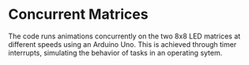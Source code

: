 # Concurrent Matrices
The code runs animations concurrently on the two 8x8 LED matrices at different speeds using an Arduino Uno.
This is achieved through timer interrupts, simulating the behavior of tasks in an operating sytem.
